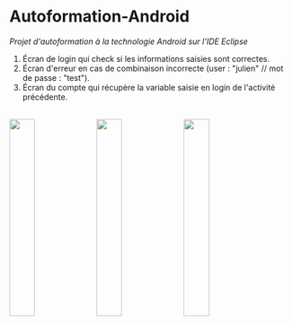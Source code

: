 # Autoformation-Android
<i>Projet d'autoformation à la technologie Android sur l'IDE Eclipse</i><br/>

1) Écran de login qui check si les informations saisies sont correctes.<br/>
2) Écran d'erreur en cas de combinaison incorrecte (user : "julien" // mot de passe : "test").<br/>
3) Écran du compte qui récupère la variable saisie en login de l'activité précédente.<br/><br/>

<img src="http://img15.hostingpics.net/pics/924905Screenshot20160414140035.png" width="30%"/>
<img src="http://img15.hostingpics.net/pics/498688Screenshot20160414141136.png" width="30%"/>
<img src="http://img15.hostingpics.net/pics/827746Screenshot20160414141114.png" width="30%"/>

